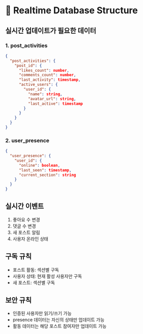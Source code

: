 # 🔄 Realtime Database Structure

## 실시간 업데이트가 필요한 데이터

### 1. post_activities
```json
{
  "post_activities": {
    "post_id": {
      "likes_count": number,
      "comments_count": number,
      "last_activity": timestamp,
      "active_users": {
        "user_id": {
          "name": string,
          "avatar_url": string,
          "last_active": timestamp
        }
      }
    }
  }
}
```

### 2. user_presence
```json
{
  "user_presence": {
    "user_id": {
      "online": boolean,
      "last_seen": timestamp,
      "current_section": string
    }
  }
}
```

## 실시간 이벤트
1. 좋아요 수 변경
2. 댓글 수 변경
3. 새 포스트 알림
4. 사용자 온라인 상태

## 구독 규칙
- 포스트 활동: 섹션별 구독
- 사용자 상태: 현재 활성 사용자만 구독
- 새 포스트: 섹션별 구독

## 보안 규칙
- 인증된 사용자만 읽기/쓰기 가능
- presence 데이터는 자신의 상태만 업데이트 가능
- 활동 데이터는 해당 포스트 참여자만 업데이트 가능
